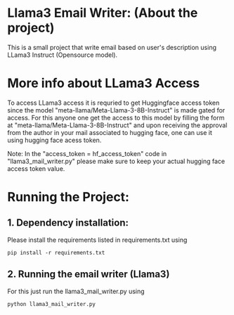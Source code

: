 # Llama3 Email Writer: (About the project)
This is a small project that write email based on user's description using LLama3 Instruct (Opensource model).

# More info about LLama3 Access
To access LLama3 access it is requried to get Huggingface access token since the model "meta-llama/Meta-Llama-3-8B-Instruct" is made gated for access. 
For this anyone one get the access to this model by filling the form at "meta-llama/Meta-Llama-3-8B-Instruct" and upon receiving the approval from the author in your mail associated to hugging face, one can use it using hugging face acess token.

Note: In the "access_token = hf_access_token" code in "llama3_mail_writer.py" please make sure to keep your actual hugging face access token value. 

# Running the Project:
## 1. Dependency installation:
Please install the requirements listed in requirements.txt using 

```pip install -r requirements.txt```

## 2. Running the email writer (Llama3)
For this just run the llama3_mail_writer.py using

```python llama3_mail_writer.py```
